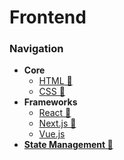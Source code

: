 # Frontend

### Navigation
- **Core**
  - [HTML 📂](./html/index.md)
  - [CSS 📂](./css/index.md)
- **Frameworks**
  - [React 📂](./frameworks/react/index.md)
  - [Next.js 📂](./frameworks/next-js/index.md)
  - [Vue.js](https://vuejs.org/)
- [**State Management 📂**](./state-management/index.md)
